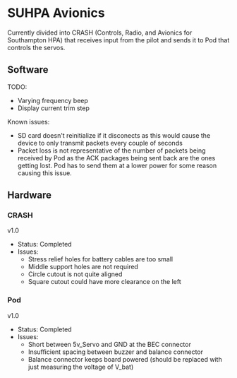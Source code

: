 # SUHPA Avionics

Currently divided into CRASH (Controls, Radio, and Avionics for Southampton HPA) that receives input from the pilot and sends it to Pod that controls the servos.

## Software
TODO:
- Varying frequency beep
- Display current trim step

Known issues:
- SD card doesn't reinitialize if it disconects as this would cause the device to only transmit packets every couple of seconds
- Packet loss is not representative of the number of packets being received by Pod as the ACK packages being sent back are the ones getting lost. Pod has to send them at a lower power for some reason causing this issue.

## Hardware

### CRASH 

v1.0
- Status: Completed
- Issues:
   * Stress relief holes for battery cables are too small
   * Middle support holes are not required
   * Circle cutout is not quite aligned
   * Square cutout could have more clearance on the left

### Pod
v1.0
- Status: Completed
- Issues: 
   * Short between 5v_Servo and GND at the BEC connector
   * Insufficient spacing between buzzer and balance connector
   * Balance connector keeps board powered (should be replaced with just measuring the voltage of V_bat)
